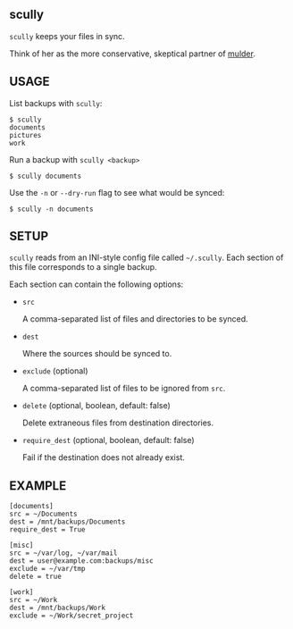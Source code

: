 scully
------

`scully` keeps your files in sync.

Think of her as the more conservative, skeptical partner of
[mulder](https://github.com/djl/mulder).



USAGE
-----

List backups with `scully`:

    $ scully
    documents
    pictures
    work


Run a backup with `scully <backup>`

    $ scully documents


Use the `-n` or `--dry-run` flag to see what would be synced:

    $ scully -n documents



SETUP
-----

`scully` reads from an INI-style config file called `~/.scully`. Each
section of this file corresponds to a single backup.

Each section can contain the following options:


* `src`

  A comma-separated list of files and directories to be synced.

* `dest`

  Where the sources should be synced to.

* `exclude` (optional)

  A comma-separated list of files to be ignored from `src`.

* `delete` (optional, boolean, default: false)

  Delete extraneous files from destination directories.

* `require_dest` (optional, boolean, default: false)

  Fail if the destination does not already exist.



EXAMPLE
-------

    [documents]
    src = ~/Documents
    dest = /mnt/backups/Documents
    require_dest = True

    [misc]
    src = ~/var/log, ~/var/mail
    dest = user@example.com:backups/misc
    exclude = ~/var/tmp
    delete = true

    [work]
    src = ~/Work
    dest = /mnt/backups/Work
    exclude = ~/Work/secret_project
